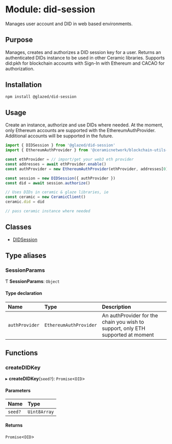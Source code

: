 # Module: did-session

Manages user account and DID in web based environments.

## Purpose

Manages, creates and authorizes a DID session key for a user. Returns an authenticated DIDs instance
to be used in other Ceramic libraries. Supports did:pkh for blockchain accounts with Sign-In with
Ethereum and CACAO for authorization.

## Installation

```sh
npm install @glazed/did-session
```

## Usage

Create an instance, authorize and use DIDs where needed. At the moment, only Ethereum accounts
are supported with the EthereumAuthProvider. Additional accounts will be supported in the future.

```ts
import { DIDSession } from '@glazed/did-session'
import { EthereumAuthProvider } from '@ceramicnetwork/blockchain-utils-linking'

const ethProvider = // import/get your web3 eth provider
const addresses = await ethProvider.enable()
const authProvider = new EthereumAuthProvider(ethProvider, addresses[0])

const session = new DIDSession({ authProvider })
const did = await session.authorize()

// Uses DIDs in ceramic & glaze libraries, ie
const ceramic = new CeramicClient()
ceramic.did = did

// pass ceramic instance where needed

```

## Classes

- [DIDSession](../classes/did_session.DIDSession.md)

## Type aliases

### SessionParams

Ƭ **SessionParams**: `Object`

#### Type declaration

| Name | Type | Description |
| :------ | :------ | :------ |
| `authProvider` | `EthereumAuthProvider` | An authProvider for the chain you wish to support, only ETH supported at moment |

## Functions

### createDIDKey

▸ **createDIDKey**(`seed?`): `Promise`<`DID`\>

#### Parameters

| Name | Type |
| :------ | :------ |
| `seed?` | `Uint8Array` |

#### Returns

`Promise`<`DID`\>
